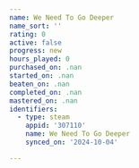 ```yaml
---
name: We Need To Go Deeper
name_sort: ''
rating: 0
active: false
progress: new
hours_played: 0
purchased_on: .nan
started_on: .nan
beaten_on: .nan
completed_on: .nan
mastered_on: .nan
identifiers:
  - type: steam
    appid: '307110'
    name: We Need To Go Deeper
    synced_on: '2024-10-04'

---
```

